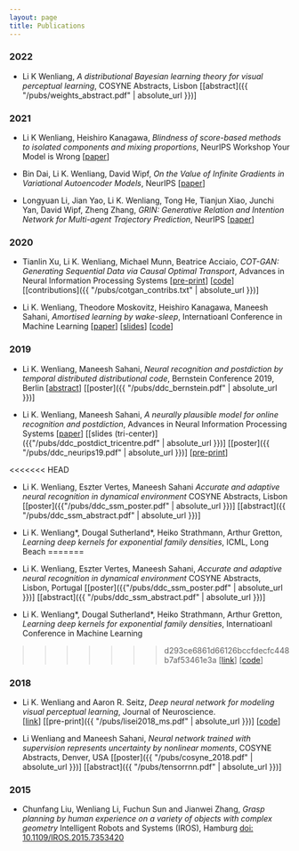 ```yaml
---
layout: page
title: Publications
---
```


### 2022

* Li K Wenliang,
  *A distributional Bayesian learning theory for visual perceptual learning*, COSYNE Abstracts, Lisbon
[[abstract]({{ "/pubs/weights_abstract.pdf" | absolute_url }})]

### 2021

* Li K Wenliang, Heishiro Kanagawa,
  *Blindness of score-based methods to isolated components and mixing proportions*, NeurIPS Workshop Your Model is Wrong
[[paper](https://arxiv.org/abs/2008.10087)]


* Bin Dai, Li K. Wenliang, David Wipf,
  *On the Value of Infinite Gradients in Variational Autoencoder Models*, NeurIPS
[[paper](https://proceedings.neurips.cc/paper/2021/hash/3a15c7d0bbe60300a39f76f8a5ba6896-Abstract.html )]


* Longyuan Li, Jian Yao, Li K. Wenliang, Tong He, Tianjun Xiao, Junchi Yan, David Wipf, Zheng Zhang,
  *GRIN: Generative Relation and Intention Network for Multi-agent Trajectory Prediction*, NeurIPS
[[paper]( https://proceedings.neurips.cc/paper/2021/hash/e3670ce0c315396e4836d7024abcf3dd-Abstract.html   )]

### 2020

* Tianlin Xu, Li K. Wenliang, Michael Munn, Beatrice Acciaio, 
  *COT-GAN: Generating Sequential Data via Causal Optimal Transport*, Advances in Neural Information Processing Systems
 [[pre-print]( https://arxiv.org/pdf/2006.08571v1.pdf )]
[[code](  https://github.com/neuripss2020/COT-GAN  )]
[[contributions]({{ "/pubs/cotgan_contribs.txt" | absolute_url }})]

* Li K. Wenliang, Theodore Moskovitz, Heishiro Kanagawa, Maneesh Sahani, 
  *Amortised learning by wake-sleep*, Internatioanl Conference in Machine Learning
  [[paper]( http://proceedings.mlr.press/v119/wenliang20a.html )]
[[slides](https://icml.cc/media/Slides/icml/2020/virtual(no-parent)-16-20-00UTC-6696-amortised_learn.pdf)]
[[code](https://github.com/kevin-w-li/al-ws)]


### 2019
* Li K. Wenliang, Maneesh Sahani, *Neural recognition and postdiction by temporal distributed distributional code*, Bernstein Conference 2019, Berlin
[[abstract](https://abstracts.g-node.org/conference/BC19/abstracts#/uuid/eb96f0be-3446-45a1-8e33-90428e270eb6)]
[[poster]({{ "/pubs/ddc_bernstein.pdf" | absolute_url }})]

* Li K. Wenliang, Maneesh Sahani, *A neurally plausible model for online recognition and postdiction*, Advances in Neural Information Processing Systems
[[paper](http://papers.nips.cc/paper/9159-a-neurally-plausible-model-for-online-recognition-and-postdiction-in-a-dynamical-environment)]
[[slides (tri-center)]({{"/pubs/ddc_postdict_tricentre.pdf" | absolute_url }})]
[[poster]({{ "/pubs/ddc_neurips19.pdf" | absolute_url }})]
[[pre-print](https://www.biorxiv.org/content/10.1101/672089v2)]

<<<<<<< HEAD
* Li K. Wenliang, Eszter Vertes, Maneesh Sahani *Accurate and adaptive neural recognition in dynamical environment* COSYNE Abstracts, Lisbon
[[poster]({{"/pubs/ddc_ssm_poster.pdf" | absolute_url }})]
[[abstract]({{ "/pubs/ddc_ssm_abstract.pdf" | absolute_url }})]

* Li K. Wenliang\*, Dougal Sutherland\*, Heiko Strathmann, Arthur Gretton, *Learning deep kernels for exponential family densities*, ICML, Long Beach
=======
* Li K. Wenliang, Eszter Vertes, Maneesh Sahani, *Accurate and adaptive neural recognition in dynamical environment* COSYNE Abstracts, Lisbon, Portugal
[[poster]({{"/pubs/ddc_ssm_poster.pdf" | absolute_url }})]
[[abstract]({{ "/pubs/ddc_ssm_abstract.pdf" | absolute_url }})]

* Li K. Wenliang\*, Dougal Sutherland\*, Heiko Strathmann, Arthur Gretton, *Learning deep kernels for exponential family densities*, Internatioanl Conference in Machine Learning
>>>>>>> d293ce6861d66126bccfdecfc448b7af53461e3a
[[link](https://arxiv.org/abs/1811.08357)]
[[code](https://github.com/kevin-w-li/deep-kexpfam)]

### 2018

* Li K. Wenliang and Aaron R. Seitz, *Deep neural network for modeling visual perceptual learning*, Journal of Neuroscience.  
[[link](http://www.jneurosci.org/content/38/27/6028)]
[[pre-print]({{ "/pubs/lisei2018_ms.pdf" | absolute_url }})]
[[code](https://github.com/kevin-w-li/DNN_for_VPL)]

* Li Wenliang and Maneesh Sahani, *Neural network trained with supervision represents uncertainty by nonlinear moments*, COSYNE Abstracts, Denver, USA
[[poster]({{ "/pubs/cosyne_2018.pdf" | absolute_url }})]
[[abstract]({{ "/pubs/tensorrnn.pdf" | absolute_url }})]


### 2015
* Chunfang Liu, Wenliang Li, Fuchun Sun and Jianwei Zhang, *Grasp planning by human experience on a variety of objects with complex geometry* Intelligent Robots and Systems (IROS), Hamburg
[doi: 10.1109/IROS.2015.7353420](http://ieeexplore.ieee.org/document/7353420/?reload=true&arnumber=7353420)

